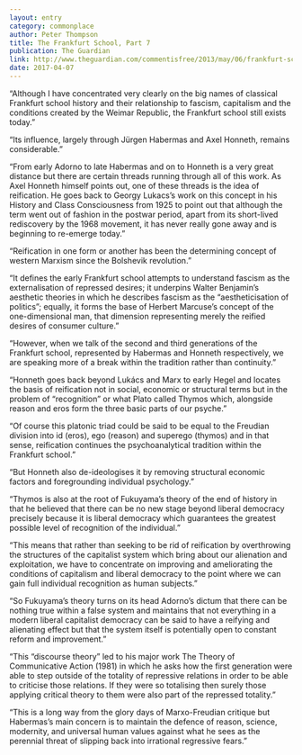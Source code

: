 ```yaml
---
layout: entry
category: commonplace
author: Peter Thompson
title: The Frankfurt School, Part 7
publication: The Guardian
link: http://www.theguardian.com/commentisfree/2013/may/06/frankfurt-school-part-7-whats-left
date: 2017-04-07
---
```


“Although I have concentrated very clearly on the big names of classical Frankfurt school history and their relationship to fascism, capitalism and the conditions created by the Weimar Republic, the Frankfurt school still exists today.”

“Its influence, largely through Jürgen Habermas and Axel Honneth, remains considerable.”

“From early Adorno to late Habermas and on to Honneth is a very great distance but there are certain threads running through all of this work. As Axel Honneth himself points out, one of these threads is the idea of reification. He goes back to Georgy Lukacs’s work on this concept in his History and Class Consciousness from 1925 to point out that although the term went out of fashion in the postwar period, apart from its short-lived rediscovery by the 1968 movement, it has never really gone away and is beginning to re-emerge today.”

“Reification in one form or another has been the determining concept of western Marxism since the Bolshevik revolution.”

“It defines the early Frankfurt school attempts to understand fascism as the externalisation of repressed desires; it underpins Walter Benjamin’s aesthetic theories in which he describes fascism as the “aestheticisation of politics”; equally, it forms the base of Herbert Marcuse’s concept of the one-dimensional man, that dimension representing merely the reified desires of consumer culture.”

“However, when we talk of the second and third generations of the Frankfurt school, represented by Habermas and Honneth respectively, we are speaking more of a break within the tradition rather than continuity.”

“Honneth goes back beyond Lukács and Marx to early Hegel and locates the basis of reification not in social, economic or structural terms but in the problem of “recognition” or what Plato called Thymos which, alongside reason and eros form the three basic parts of our psyche.”

“Of course this platonic triad could be said to be equal to the Freudian division into id (eros), ego (reason) and superego (thymos) and in that sense, reification continues the psychoanalytical tradition within the Frankfurt school.”

“But Honneth also de-ideologises it by removing structural economic factors and foregrounding individual psychology.”

“Thymos is also at the root of Fukuyama’s theory of the end of history in that he believed that there can be no new stage beyond liberal democracy precisely because it is liberal democracy which guarantees the greatest possible level of recognition of the individual.”

“This means that rather than seeking to be rid of reification by overthrowing the structures of the capitalist system which bring about our alienation and exploitation, we have to concentrate on improving and ameliorating the conditions of capitalism and liberal democracy to the point where we can gain full individual recognition as human subjects.”

“So Fukuyama’s theory turns on its head Adorno’s dictum that there can be nothing true within a false system and maintains that not everything in a modern liberal capitalist democracy can be said to have a reifying and alienating effect but that the system itself is potentially open to constant reform and improvement.”

“This “discourse theory” led to his major work The Theory of Communicative Action (1981) in which he asks how the first generation were able to step outside of the totality of repressive relations in order to be able to criticise those relations. If they were so totalising then surely those applying critical theory to them were also part of the repressed totality.”

“This is a long way from the glory days of Marxo-Freudian critique but Habermas’s main concern is to maintain the defence of reason, science, modernity, and universal human values against what he sees as the perennial threat of slipping back into irrational regressive fears.”

